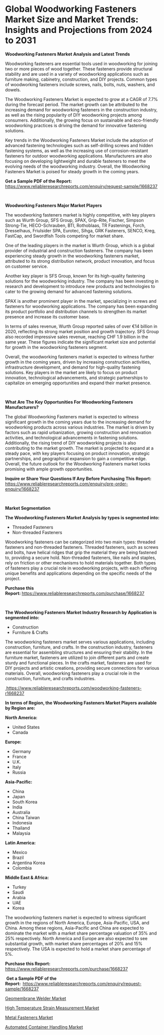 <p><h1>Global Woodworking Fasteners Market Size and Market Trends: Insights and Projections from 2024 to 2031</h1></p><p><strong>Woodworking Fasteners Market Analysis and Latest Trends</strong></p>
<p><p>Woodworking fasteners are essential tools used in woodworking for joining two or more pieces of wood together. These fasteners provide structural stability and are used in a variety of woodworking applications such as furniture making, cabinetry, construction, and DIY projects. Common types of woodworking fasteners include screws, nails, bolts, nuts, washers, and dowels.</p><p>The Woodworking Fasteners Market is expected to grow at a CAGR of 7.7% during the forecast period. The market growth can be attributed to the increasing demand for woodworking fasteners in the construction industry, as well as the rising popularity of DIY woodworking projects among consumers. Additionally, the growing focus on sustainable and eco-friendly woodworking practices is driving the demand for innovative fastening solutions.</p><p>Key trends in the Woodworking Fasteners Market include the adoption of advanced fastening technologies such as self-drilling screws and hidden fastening systems, as well as the increasing use of corrosion-resistant fasteners for outdoor woodworking applications. Manufacturers are also focusing on developing lightweight and durable fasteners to meet the evolving needs of the woodworking industry. Overall, the Woodworking Fasteners Market is poised for steady growth in the coming years.</p></p>
<p><strong>Get a Sample PDF of the Report:&nbsp;</strong> <a href="https://www.reliableresearchreports.com/enquiry/request-sample/1668237">https://www.reliableresearchreports.com/enquiry/request-sample/1668237</a></p>
<p>&nbsp;</p>
<p><strong>Woodworking Fasteners Major Market Players</strong></p>
<p><p>The woodworking fasteners market is highly competitive, with key players such as Wurth Group, SFS Group, SPAX, Grip-Rite, Fischer, Simpson Strong-Tie, HECO-Schrauben, BTI, Rothoblaas, TR Fastenings, Forch, Dresselhaus, Friulsider SPA, Eurotec, Sihga, GRK Fasteners, SENCO, Kreg, FastCap, and Swordfish Tools competing for market share.</p><p>One of the leading players in the market is Wurth Group, which is a global provider of industrial and construction fasteners. The company has been experiencing steady growth in the woodworking fasteners market, attributed to its strong distribution network, product innovation, and focus on customer service.</p><p>Another key player is SFS Group, known for its high-quality fastening solutions for the woodworking industry. The company has been investing in research and development to introduce new products and technologies to cater to the growing demand for advanced fastening solutions.</p><p>SPAX is another prominent player in the market, specializing in screws and fasteners for woodworking applications. The company has been expanding its product portfolio and distribution channels to strengthen its market presence and increase its customer base.</p><p>In terms of sales revenue, Wurth Group reported sales of over €14 billion in 2020, reflecting its strong market position and growth trajectory. SFS Group also recorded impressive sales revenue, reaching CHF 1.9 billion in the same year. These figures indicate the significant market size and potential for growth in the woodworking fasteners segment.</p><p>Overall, the woodworking fasteners market is expected to witness further growth in the coming years, driven by increasing construction activities, infrastructure development, and demand for high-quality fastening solutions. Key players in the market are likely to focus on product innovation, technological advancements, and strategic partnerships to capitalize on emerging opportunities and expand their market presence.</p></p>
<p>&nbsp;</p>
<p><strong>What Are The Key Opportunities For Woodworking Fasteners Manufacturers?</strong></p>
<p><p>The global Woodworking Fasteners market is expected to witness significant growth in the coming years due to the increasing demand for woodworking products across various industries. The market is driven by factors such as rapid urbanization, growing construction and renovation activities, and technological advancements in fastening solutions. Additionally, the rising trend of DIY woodworking projects is also contributing to the market growth. The market is projected to expand at a steady pace, with key players focusing on product innovation, strategic partnerships, and geographical expansion to gain a competitive edge. Overall, the future outlook for the Woodworking Fasteners market looks promising with ample growth opportunities.</p></p>
<p><strong>Inquire or Share Your Questions If Any Before Purchasing This Report:</strong> <a href="https://www.reliableresearchreports.com/enquiry/pre-order-enquiry/1668237">https://www.reliableresearchreports.com/enquiry/pre-order-enquiry/1668237</a></p>
<p>&nbsp;</p>
<p><strong>Market Segmentation</strong></p>
<p><strong>The Woodworking Fasteners Market Analysis by types is segmented into:</strong></p>
<p><ul><li>Threaded Fasteners</li><li>Non-threaded Fasteners</li></ul></p>
<p><p>Woodworking fasteners can be categorized into two main types: threaded fasteners and non-threaded fasteners. Threaded fasteners, such as screws and bolts, have helical ridges that grip the material they are being fastened to, providing a secure hold. Non-threaded fasteners, like nails and staples, rely on friction or other mechanisms to hold materials together. Both types of fasteners play a crucial role in woodworking projects, with each offering unique benefits and applications depending on the specific needs of the project.</p></p>
<p><strong>Purchase this Report:&nbsp;</strong><a href="https://www.reliableresearchreports.com/purchase/1668237">https://www.reliableresearchreports.com/purchase/1668237</a></p>
<p>&nbsp;</p>
<p><strong>The Woodworking Fasteners Market Industry Research by Application is segmented into:</strong></p>
<p><ul><li>Construction</li><li>Furniture & Crafts</li></ul></p>
<p><p>The woodworking fasteners market serves various applications, including construction, furniture, and crafts. In the construction industry, fasteners are essential for assembling structures and ensuring their stability. In the furniture market, fasteners are utilized to join different parts and create sturdy and functional pieces. In the crafts market, fasteners are used for DIY projects and artistic creations, providing secure connections for various materials. Overall, woodworking fasteners play a crucial role in the construction, furniture, and crafts industries.</p></p>
<p><a href="https://www.reliableresearchreports.com/woodworking-fasteners-r1668237">&nbsp;https://www.reliableresearchreports.com/woodworking-fasteners-r1668237</a></p>
<p><strong>In terms of Region, the Woodworking Fasteners Market Players available by Region are:</strong></p>
<p>
    <p> <strong> North America: </strong>
        <ul>
            <li>United States</li>
            <li>Canada</li>
        </ul>
        </p> 
    <p> <strong> Europe: </strong>
        <ul>
            <li>Germany</li>
            <li>France</li>
            <li>U.K.</li>
            <li>Italy</li>
            <li>Russia</li>
        </ul>
        </p> 
    <p> <strong> Asia-Pacific: </strong>
        <ul>
            <li>China</li>
            <li>Japan</li>
            <li>South Korea</li>
            <li>India</li>
            <li>Australia</li>
            <li>China Taiwan</li>
            <li>Indonesia</li>
            <li>Thailand</li>
            <li>Malaysia</li>
        </ul>
        </p> 
    <p> <strong> Latin America: </strong>
        <ul>
            <li>Mexico</li>
            <li>Brazil</li>
            <li>Argentina Korea</li>
            <li>Colombia</li>
        </ul>
        </p> 
    <p> <strong> Middle East & Africa: </strong>
        <ul>
            <li>Turkey</li>
            <li>Saudi</li>
            <li>Arabia</li>
            <li>UAE</li>
            <li>Korea</li>
        </ul>
    </p>
    </p>
<p><p>The woodworking fasteners market is expected to witness significant growth in the regions of North America, Europe, Asia-Pacific, USA, and China. Among these regions, Asia-Pacific and China are expected to dominate the market with a market share percentage valuation of 35% and 25% respectively. North America and Europe are also expected to see substantial growth, with market share percentages of 20% and 15% respectively. The USA is expected to hold a market share percentage of 5%.</p></p>
<p><strong>Purchase this Report: </strong><a href="https://www.reliableresearchreports.com/purchase/1668237">https://www.reliableresearchreports.com/purchase/1668237</a></p>
<p>&nbsp;<strong>Get a Sample PDF of the Report:&nbsp;&nbsp;</strong><a href="https://www.reliableresearchreports.com/enquiry/request-sample/1668237">https://www.reliableresearchreports.com/enquiry/request-sample/1668237</a></p>
<p><strong></strong></p>
<p><p><a href="https://www.linkedin.com/pulse/geomembrane-welder-market-size-outlook-forecast-2024-2031-omewe">Geomembrane Welder Market</a></p><p><a href="https://www.linkedin.com/pulse/high-temperature-strain-measurement-market-comprehensive-assessment-m9oae">High Temperature Strain Measurement Market</a></p><p><a href="https://github.com/Glendatilghmankmgz0rbhwpy/Market-Research-Report-List-2/blob/main/metal-fasteners-market.md">Metal Fasteners Market</a></p><p><a href="https://github.com/dx0328/Market-Research-Report-List-2/blob/main/automated-container-handling-market.md">Automated Container Handling Market</a></p></p>